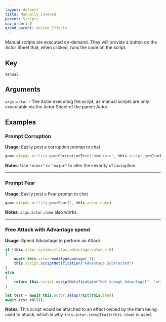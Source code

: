 ```yaml
---
layout: default
title: Manually Invoked
parent: Scripts
nav_order: 0
grand_parent: Active Effects
---
```

Manual scripts are executed on-demand. They will provide a button on the Actor Sheet that, when clicked, runs the code on the script. 

## Key
`manual`

## Arguments 

`args.actor` - The Actor executing the script, as manual scripts are only executable via the Actor Sheet of the parent Actor. 

## Examples


### Prompt Corruption

**Usage**: Easily post a corruption prompt to chat

```js
game.wfrp4e.utility.postCorruptionTest("moderate", this.script.getChatData())
```

**Notes**: Use `"minor"` or `"major"` to alter the severity of corruption

---

### Prompt Fear

**Usage**: Easily post a Fear prompt to chat

```js
game.wfrp4e.utility.postFear(2, this.actor.name)
```

**Notes**: `args.actor.name` also works.

---

### Free Attack with Advantage spend

**Usage**: Spend Advantage to perform an Attack

```js
if (this.actor.system.status.advantage.value > 0)
{
    await this.actor.modifyAdvantage(-1);
    this.script.scriptNotification("Advantage Subtracted")
}
else 
{
    return this.script.scriptNotification("Not enough Advantage!", "error")
}

let test = await this.actor.setupTrait(this.item)
await test.roll();
```

**Notes**: This script would be attached to an effect owned by the Item being used to attack, which is why `this.actor.setupTrait(this.item)` is used. 